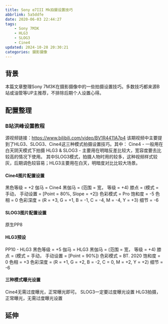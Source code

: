 ```yaml
---
title: Sony α7III Mk拍摄设置技巧
abbrlink: 5a5ddfe
date: 2020-06-03 22:44:27
tags:
    - Sony 7M3K
    - HLG3
    - SLOG3
    - Cine4
updated: 2024-10-28 20:30:21categories: 摄影摄像
---
```


## 背景
本篇文章整理Sony 7M3K在摄影摄像中的一些拍摄设置技巧。多数技巧都来源B站或油管等UP主推荐，不排除后期个人设置心得。

## 配置整理
### B站洪峰设置教程
源视频链接：https://www.bilibili.com/video/BV1R4411A7p4
该期视频中主要提到了HLG3、SLOG3、Cine4这三种模式拍摄设置技巧。其中：
Cine4 - 一般用在白天阴天模式下拍摄
HLG3 & SLOG3 - 主要用在明暗反差比较大，宽容度要去比较高的情况下使用。
其中SLOG3模式，拍摄人物时用的较多，这种视频样式较灰，后期调色较容易；HLG3主要用在白天，明暗度对比比较大场景。
#### Cine4图片配置设置
黑色等级 = +2
伽马 = Cine4
黑伽马 = (范围 = 宽， 等级 = +4)
膝点 = (模式 = 手动， 手动设置 = [Point = 80%, Slope = +2])
色彩模式 = Pro
饱和度 = -5
色相 = 0
色彩深度 = (R = +3, G = +1, B = -1, C = -4, M = -4, Y = +3)
细节 = -6
#### SLOG3图片配置设置
原生PP8
#### HLG3预设
PP10 - HLG3
黑色等级 = +5
伽马 = HLG3
黑伽马 = (范围 = 宽， 等级 = +4)
膝点 = (模式 = 手动， 手动设置 = [Point = 90%])
色彩模式 = BT. 2020
饱和度 = 0
色相 = +3
色彩深度 = (R = +1, G = +2, B = -2, C = 0, M = +2, Y = +2)
细节 = -6

#### 三种模式曝光设置
Cine4无需过度曝光，正常曝光即可。
SLOG3一定要过度曝光设置
HLG3拍摄，正常曝光，无需过度曝光设置

## 延伸
